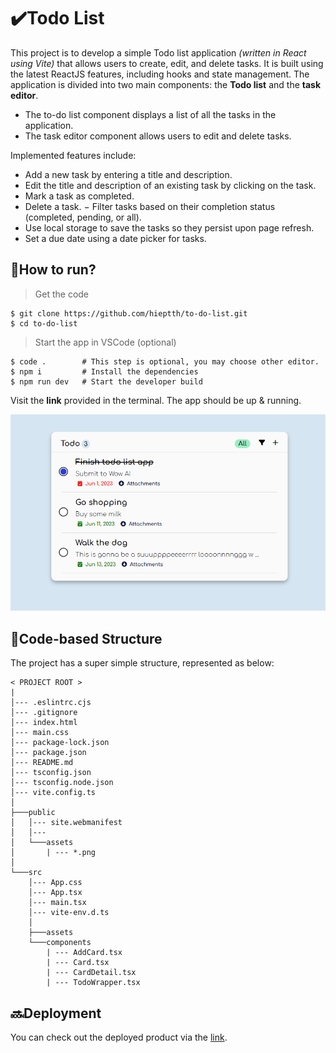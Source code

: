 # :heavy_check_mark:Todo List
This project is to develop a simple Todo list application *(written in React using Vite)* that allows users to create, edit, and delete tasks. It is built using the latest ReactJS features, including hooks and state management. The application is divided into two main components: the **Todo list** and the **task editor**. 

- The to-do list component displays a list of all the tasks in the application.
- The task editor component allows users to edit and delete tasks.

Implemented features include: <br>
- Add a new task by entering a title and description.
- Edit the title and description of an existing task by clicking on the task.
- Mark a task as completed.
- Delete a task.
− Filter tasks based on their completion status (completed, pending, or all).
- Use local storage to save the tasks so they persist upon page refresh.
- Set a due date using a date picker for tasks.

## :thought_balloon:How to run?
> Get the code
```
$ git clone https://github.com/hieptth/to-do-list.git
$ cd to-do-list
```
> Start the app in VSCode (optional)
```
$ code .        # This step is optional, you may choose other editor.
$ npm i         # Install the dependencies
$ npm run dev   # Start the developer build
```
Visit the **link** provided in the terminal. The app should be up & running.

![Demo](public/assets/demo-img.png)

## :nut_and_bolt:Code-based Structure
The project has a super simple structure, represented as below:
```
< PROJECT ROOT >
|
│--- .eslintrc.cjs
│--- .gitignore
│--- index.html
│--- main.css
│--- package-lock.json
│--- package.json
│--- README.md
│--- tsconfig.json
│--- tsconfig.node.json
│--- vite.config.ts
│ 
├───public
│   │--- site.webmanifest
│   │--- 
│   └───assets
│       | --- *.png
│
└───src
    │--- App.css
    │--- App.tsx
    │--- main.tsx
    │--- vite-env.d.ts
    │
    ├───assets
    └───components
        | --- AddCard.tsx
        | --- Card.tsx
        | --- CardDetail.tsx
        | --- TodoWrapper.tsx
```

## :soon:Deployment
You can check out the deployed product via the [link](https://hieptth-to-do-list.netlify.app/).